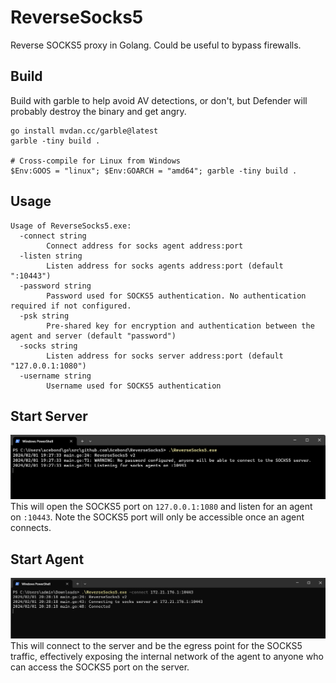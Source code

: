 # ReverseSocks5
Reverse SOCKS5 proxy in Golang. Could be useful to bypass firewalls.

## Build
Build with garble to help avoid AV detections, or don't, but Defender will probably destroy the binary and get angry.
```
go install mvdan.cc/garble@latest
garble -tiny build .

# Cross-compile for Linux from Windows
$Env:GOOS = "linux"; $Env:GOARCH = "amd64"; garble -tiny build .
```

## Usage
```
Usage of ReverseSocks5.exe:
  -connect string
        Connect address for socks agent address:port
  -listen string
        Listen address for socks agents address:port (default ":10443")
  -password string
        Password used for SOCKS5 authentication. No authentication required if not configured.
  -psk string
        Pre-shared key for encryption and authentication between the agent and server (default "password")
  -socks string
        Listen address for socks server address:port (default "127.0.0.1:1080")
  -username string
        Username used for SOCKS5 authentication
```

## Start Server
![Example starting the server](imgs/run_server.png)
This will open the SOCKS5 port on `127.0.0.1:1080` and listen for an agent on `:10443`. Note the SOCKS5 port will only be accessible once an agent connects.

## Start Agent
![Example starting the agent](imgs/run_agent.png)
This will connect to the server and be the egress point for the SOCKS5 traffic, effectively exposing the internal network of the agent to anyone who can access the SOCKS5 port on the server.
